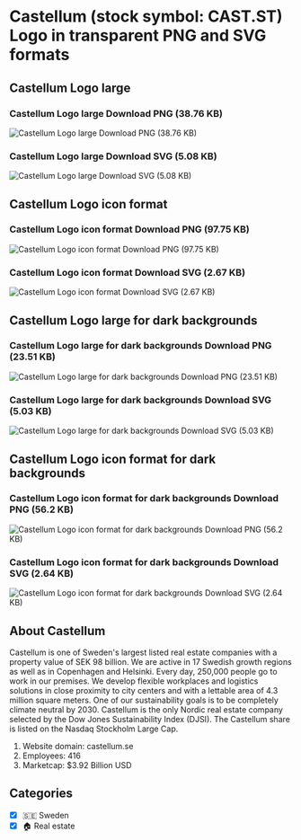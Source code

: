 # Castellum (stock symbol: CAST.ST) Logo in transparent PNG and SVG formats

## Castellum Logo large

### Castellum Logo large Download PNG (38.76 KB)

![Castellum Logo large Download PNG (38.76 KB)](/img/orig/CAST.ST_BIG-d99f0616.png)

### Castellum Logo large Download SVG (5.08 KB)

![Castellum Logo large Download SVG (5.08 KB)](/img/orig/CAST.ST_BIG-25df1432.svg)

## Castellum Logo icon format

### Castellum Logo icon format Download PNG (97.75 KB)

![Castellum Logo icon format Download PNG (97.75 KB)](/img/orig/CAST.ST-15c79138.png)

### Castellum Logo icon format Download SVG (2.67 KB)

![Castellum Logo icon format Download SVG (2.67 KB)](/img/orig/CAST.ST-8947f61d.svg)

## Castellum Logo large for dark backgrounds

### Castellum Logo large for dark backgrounds Download PNG (23.51 KB)

![Castellum Logo large for dark backgrounds Download PNG (23.51 KB)](/img/orig/CAST.ST_BIG.D-04a1e9f8.png)

### Castellum Logo large for dark backgrounds Download SVG (5.03 KB)

![Castellum Logo large for dark backgrounds Download SVG (5.03 KB)](/img/orig/CAST.ST_BIG.D-e5404b91.svg)

## Castellum Logo icon format for dark backgrounds

### Castellum Logo icon format for dark backgrounds Download PNG (56.2 KB)

![Castellum Logo icon format for dark backgrounds Download PNG (56.2 KB)](/img/orig/CAST.ST.D-cbb3c7e3.png)

### Castellum Logo icon format for dark backgrounds Download SVG (2.64 KB)

![Castellum Logo icon format for dark backgrounds Download SVG (2.64 KB)](/img/orig/CAST.ST.D-9eb934de.svg)

## About Castellum

Castellum is one of Sweden's largest listed real estate companies with a property value of SEK 98 billion. We are active in 17 Swedish growth regions as well as in Copenhagen and Helsinki. Every day, 250,000 people go to work in our premises. We develop flexible workplaces and logistics solutions in close proximity to city centers and with a lettable area of 4.3 million square meters. One of our sustainability goals is to be completely climate neutral by 2030. Castellum is the only Nordic real estate company selected by the Dow Jones Sustainability Index (DJSI). The Castellum share is listed on the Nasdaq Stockholm Large Cap.

1. Website domain: castellum.se
2. Employees: 416
3. Marketcap: $3.92 Billion USD


## Categories
- [x] 🇸🇪 Sweden
- [x] 🏠 Real estate
